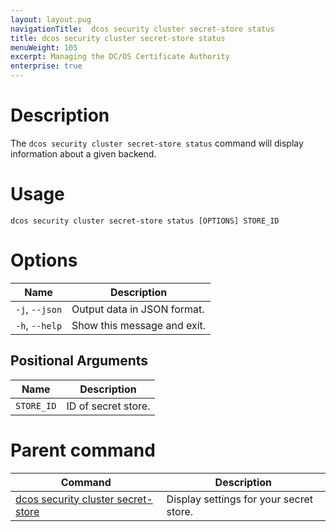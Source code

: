```yaml
---
layout: layout.pug
navigationTitle:  dcos security cluster secret-store status
title: dcos security cluster secret-store status
menuWeight: 105
excerpt: Managing the DC/OS Certificate Authority
enterprise: true
---
```


# Description

The `dcos security cluster secret-store status` command will display information about a given backend.

# Usage

```
dcos security cluster secret-store status [OPTIONS] STORE_ID
```

# Options

| Name |  Description |
|---------|-------------|
| `-j`, `--json` |  Output data in JSON format. |
|  `-h`, `--help` |  Show this message and exit.|

## Positional Arguments

| Name |  Description |
|---------|-------------|
| `STORE_ID`  | ID of secret store. |

# Parent command

| Command | Description |
|---------|-------------|
| [dcos security cluster secret-store](/1.12/cli/command-reference/dcos-security/dcos-security-cluster/dcos-security-cluster-secret-store/) | Display settings for your secret store. |